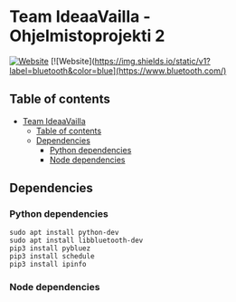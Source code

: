 # Team IdeaaVailla - Ohjelmistoprojekti 2
[![Website](https://img.shields.io/static/v1?label=spring&color=brightgreen)](https://spring.io/)
[![Website](https://img.shields.io/static/v1?label=bluetooth&color=blue](https://www.bluetooth.com/)

## Table of contents

- [Team IdeaaVailla](#team-ideaavailla)
  - [Table of contents](#table-of-contents)
  - [Dependencies](#dependencies)
  	- [Python dependencies](#python-dependencies)
  	- [Node dependencies](#node-dependencies)

## Dependencies

### Python dependencies

    sudo apt install python-dev
    sudo apt install libbluetooth-dev
    pip3 install pybluez
    pip3 install schedule
    pip3 install ipinfo
    

### Node dependencies
